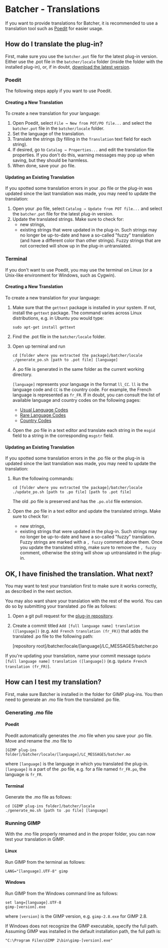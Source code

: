 # Batcher - Translations

If you want to provide translations for Batcher, it is recommended to use a translation tool such as [Poedit](https://poedit.net) for easier usage.


## How do I translate the plug-in?

First, make sure you use the `batcher.pot` file for the latest plug-in version.
Either use the .pot file in the `batcher/locale` folder (inside the folder with the installed plug-in), or, if in doubt, [download the latest version](https://github.com/kamilburda/batcher/blob/main/batcher/locale/batcher.pot).


### Poedit

The following steps apply if you want to use Poedit.


#### Creating a New Translation

To create a new translation for your language:

1. Open Poedit, select `File → New from POT/PO file...` and select the `batcher.pot` file in the `batcher/locale` folder.
2. Set the language of the translation.
3. Translate the strings (by filling in the `Translation` text field for each string).
4. If desired, go to `Catalog → Properties...` and edit the translation file properties.
   If you don't do this, warning messages may pop up when saving, but they should be harmless.
5. When done, save your .po file.


#### Updating an Existing Translation

If you spotted some translation errors in your .po file or the plug-in was updated since the last translation was made, you may need to update the translation:

1. Open your .po file, select `Catalog → Update from POT file...` and select the `batcher.pot` file for the latest plug-in version.
2. Update the translated strings.
   Make sure to check for:
   * new strings,
   * existing strings that were updated in the plug-in.
     Such strings may no longer be up-to-date and have a so-called "fuzzy" translation (and have a different color than other strings).
     Fuzzy strings that are not corrected will show up in the plug-in untranslated.


### Terminal

If you don't want to use Poedit, you may use the terminal on Linux (or a Unix-like environment for Windows, such as Cygwin).


#### Creating a New Translation

To create a new translation for your language:

1. Make sure that the `gettext` package is installed in your system.
   If not, install the `gettext` package.
   The command varies across Linux distributions, e.g. in Ubuntu you would type:
   
       sudo apt-get install gettext
   
2. Find the .pot file in the `batcher/locale` folder.
3. Open up terminal and run
   
       cd [folder where you extracted the package]/batcher/locale
       ./generate_po.sh [path to .pot file] [language]
   
   A .po file is generated in the same folder as the current working directory.
   
   `[language]` represents your language in the format `ll_CC`.
   `ll` is the language code and `CC` is the country code.
   For example, the French language is represented as `fr_FR`.
   If in doubt, you can consult the list of available language and country codes on the following pages:
   * [Usual Language Codes](https://www.gnu.org/software/gettext/manual/html_node/Usual-Language-Codes.html)
   * [Rare Language Codes](https://www.gnu.org/software/gettext/manual/html_node/Rare-Language-Codes.html)
   * [Country Codes](https://www.gnu.org/software/gettext/manual/html_node/Country-Codes.html)
   
4. Open the .po file in a text editor and translate each string in the `msgid` field to a string in the corresponding `msgstr` field.


#### Updating an Existing Translation

If you spotted some translation errors in the .po file or the plug-in is updated since the last translation was made, you may need to update the translation:

1. Run the following commands:
   
       cd [folder where you extracted the package]/batcher/locale
       ./update_po.sh [path to .po file] [path to .pot file]
   
   The old .po file is preserved and has the `.po.old` file extension.
   
2. Open the .po file in a text editor and update the translated strings.
   Make sure to check for:
   * new strings,
   * existing strings that were updated in the plug-in.
     Such strings may no longer be up-to-date and have a so-called "fuzzy" translation.
     Fuzzy strings are marked with a `, fuzzy` comment above them.
     Once you update the translated string, make sure to remove the `, fuzzy` comment, otherwise the string will show up untranslated in the plug-in.


## OK, I have finished the translation. What next?

You may want to test your translation first to make sure it works correctly, as described in the next section.

You may also want share your translation with the rest of the world.
You can do so by submitting your translated .po file as follows:

1. Open a git pull request for the [plug-in repository](https://github.com/kamilburda/batcher).
2. Create a commit titled `Add [full language name] translation ([language])` (e.g. `Add French translation (fr_FR)`) that adds the translated .po file to the following path:
  
      [repository root]/batcher/locale/[language]/LC_MESSAGES/batcher.po
  
  If you're updating your translation, name your commit message `Update [full language name] translation ([language])` (e.g. `Update French translation (fr_FR)`).


## How can I test my translation?

First, make sure Batcher is installed in the folder for GIMP plug-ins.
You then need to generate an .mo file from the translated .po file.


### Generating .mo file

#### Poedit

Poedit automatically generates the .mo file when you save your .po file.
Move and rename the .mo file to

    [GIMP plug-ins folder]/batcher/locale/[language]/LC_MESSAGES/batcher.mo
   
where `[language]` is the language in which you translated the plug-in.
`[language]` is a part of the .po file, e.g. for a file named `fr_FR.po`, the language is `fr_FR`.

#### Terminal

Generate the .mo file as follows:
   
    cd [GIMP plug-ins folder]/batcher/locale
    ./generate_mo.sh [path to .po file] [language]


### Running GIMP

With the .mo file properly renamed and in the proper folder, you can now test your translation in GIMP.

#### Linux

Run GIMP from the terminal as follows:
   
    LANG="[language].UTF-8" gimp

#### Windows

Run GIMP from the Windows command line as follows:
   
    set lang=[language].UTF-8
    gimp-[version].exe

where `[version]` is the GIMP version, e.g. `gimp-2.8.exe` for GIMP 2.8.

If Windows does not recognize the GIMP executable, specify the full path.
Assuming GIMP was installed in the default installation path, the full path is:
   
    "C:\Program Files\GIMP 2\bin\gimp-[version].exe"

